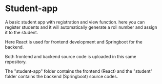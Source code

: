 # Student-app
A basic student app with registration and view function. here you can register students and it will automatically generate a roll number and assign it to the student. 

Here React is used for frontend development and Springboot for the backend. 

Both frontend and backend source code is uploaded in this same repository.

The "student-app" folder contains the frontend  (React) and the "student" folder contains the backend (Springboot) source codes.


